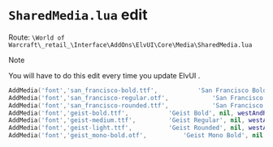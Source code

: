 # `SharedMedia.lua` edit

Route: `\World of Warcraft\_retail_\Interface\AddOns\ElvUI\Core\Media\SharedMedia.lua`

>[!NOTE]
> You will have to do this edit every time you update ElvUI .

```lua
AddMedia('font','san_francisco-bold.ttf',			'San Francisco Bold', nil, westAndRU)
AddMedia('font','san_francisco-regular.otf',			'San Francisco Regular', nil, westAndRU)
AddMedia('font','san_francisco-rounded.ttf',			'San Francisco Rounded', nil, westAndRU)
AddMedia('font','geist-bold.ttf',			'Geist Bold', nil, westAndRU)
AddMedia('font','geist-medium.ttf',			'Geist Regular', nil, westAndRU)
AddMedia('font','geist-light.ttf',			'Geist Rounded', nil, westAndRU)
AddMedia('font','geist_mono-bold.otf',			'Geist Mono Bold', nil, westAndRU)
```
